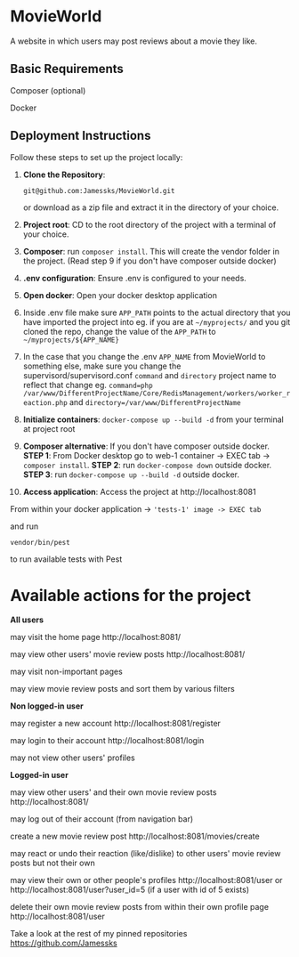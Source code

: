 # MovieWorld

A website in which users may post reviews about a movie they like.

## Basic Requirements

Composer (optional)

Docker

## Deployment Instructions

Follow these steps to set up the project locally:

1. **Clone the Repository**:
   ```bash
   git@github.com:Jamessks/MovieWorld.git
   ```

   or download as a zip file and extract it in the directory of your choice.

2. **Project root**: CD to the root directory of the project with a terminal of your choice.

3. **Composer**: run ```composer install```. This will create the vendor folder in the project. (Read step 9 if you don't have composer outside docker)

4. **.env configuration**: Ensure .env is configured to your needs.

5. **Open docker**: Open your docker desktop application

6. Inside .env file make sure `APP_PATH` points to the actual directory that you have imported the project into eg. if you are at ```~/myprojects/``` and you git cloned the repo, change the value of the `APP_PATH` to `~/myprojects/${APP_NAME}`

7. In the case that you change the .env `APP_NAME` from MovieWorld to something else, make sure you change the supervisord/supervisord.conf `command` and `directory` project name to reflect that change eg. `command=php /var/www/DifferentProjectName/Core/RedisManagement/workers/worker_reaction.php` and `directory=/var/www/DifferentProjectName`

8. **Initialize containers**: `docker-compose up --build -d` from your terminal at project root
9. **Composer alternative**: If you don't have composer outside docker. **STEP 1**: From Docker desktop go to web-1 container -> EXEC tab -> ```composer install```. **STEP 2**: run ```docker-compose down``` outside docker. **STEP 3**: run ```docker-compose up --build -d``` outside docker.

10. **Access application**: Access the project at http://localhost:8081

From within your docker application -> `'tests-1' image -> EXEC tab`

and run

```
vendor/bin/pest
```

to run available tests with Pest

# **Available actions for the project**

**All users**

may visit the home page http://localhost:8081/

may view other users' movie review posts http://localhost:8081/

may visit non-important pages

may view movie review posts and sort them by various filters

**Non logged-in user**

may register a new account http://localhost:8081/register

may login to their account http://localhost:8081/login

may not view other users' profiles

**Logged-in user**

may view other users' and their own movie review posts http://localhost:8081/

may log out of their account (from navigation bar)

create a new movie review post http://localhost:8081/movies/create

may react or undo their reaction (like/dislike) to other users' movie review posts but not their own

may view their own or other people's profiles http://localhost:8081/user or http://localhost:8081/user?user_id=5 (if a user with id of 5 exists)

delete their own movie review posts from within their own profile page http://localhost:8081/user


Take a look at the rest of my pinned repositories https://github.com/Jamessks
